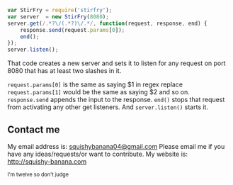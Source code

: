 ```javascript
var StirFry = require('stirfry');
var server  = new StirFry(8080);
server.get(/.*?\/(.*?)\/.*/, function(request, response, end) {
    response.send(request.params[0]);
    end();
});
server.listen();
```

That code creates a new server and sets it to listen for any request on port 8080 that has at least two slashes in it.

`request.params[0]` is the same as saying $1 in regex replace `request.params[1]` would be the same as saying $2 and so on. `response.send` appends the input to the response. `end()` stops that request from activating any other get listeners. And `server.listen()` starts it.

## Contact me
My email address is: squishybanana04@gmail.com
Please email me if you have any ideas/requests/or want to contribute.
My website is: http://squishy-banana.com


<sup>I'm twelve so don't judge</sup>
